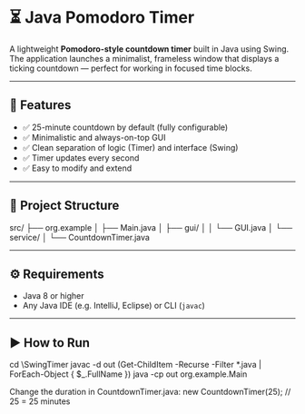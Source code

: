 # ⏳ Java Pomodoro Timer

A lightweight **Pomodoro-style countdown timer** built in Java using Swing. The application launches a minimalist, frameless window that displays a ticking countdown — perfect for working in focused time blocks.

---

## 🚀 Features

- ✅ 25-minute countdown by default (fully configurable)
- ✅ Minimalistic and always-on-top GUI
- ✅ Clean separation of logic (Timer) and interface (Swing)
- ✅ Timer updates every second
- ✅ Easy to modify and extend

---
## 📁 Project Structure
src/
├── org.example
│ ├── Main.java
│ ├── gui/
│ │ └── GUI.java
│ └── service/
│ └── CountdownTimer.java


---

## ⚙️ Requirements

- Java 8 or higher
- Any Java IDE (e.g. IntelliJ, Eclipse) or CLI (`javac`)

---

## ▶️ How to Run

cd \SwingTimer
javac -d out (Get-ChildItem -Recurse -Filter *.java | ForEach-Object { $_.FullName })
java -cp out org.example.Main

Change the duration in CountdownTimer.java:
new CountdownTimer(25); // 25 = 25 minutes




